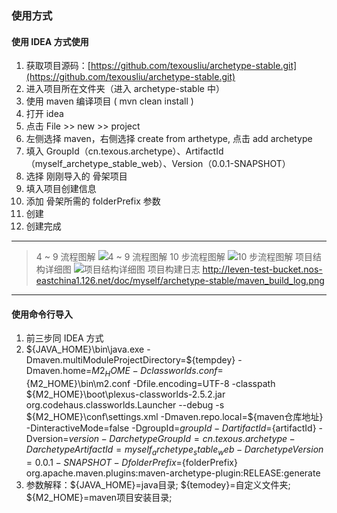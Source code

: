 ### 使用方式 ###
#### 使用 IDEA 方式使用 ####
1. 获取项目源码：[https://github.com/texousliu/archetype-stable.git](https://github.com/texousliu/archetype-stable.git)
2. 进入项目所在文件夹（进入 archetype-stable 中）
3. 使用 maven 编译项目 ( mvn clean install )
4. 打开 idea 
5. 点击 File >> new >> project
6. 左侧选择 maven，右侧选择 create from arthetype, 点击 add archetype
7. 填入 GroupId（cn.texous.archetype）、ArtifactId（myself_archetype_stable_web）、Version（0.0.1-SNAPSHOT）
8. 选择 刚刚导入的 骨架项目
9. 填入项目创建信息
10. 添加 骨架所需的 folderPrefix 参数
11. 创建
12. 创建完成

-----------
>4 ~ 9 流程图解
![4 ~ 9 流程图解](http://leven-test-bucket.nos-eastchina1.126.net/doc/myself/archetype-stable/import_used_archetype.png)
>10 步流程图解
![10 步流程图解](http://leven-test-bucket.nos-eastchina1.126.net/doc/myself/archetype-stable/definition_property.png)
>项目结构详细图
![项目结构详细图](http://leven-test-bucket.nos-eastchina1.126.net/doc/myself/archetype-stable/archetype_structure.png)
>项目构建日志
http://leven-test-bucket.nos-eastchina1.126.net/doc/myself/archetype-stable/maven_build_log.png

----------
#### 使用命令行导入 ####
1. 前三步同 IDEA 方式
2. ${JAVA_HOME}\bin\java.exe -Dmaven.multiModuleProjectDirectory=${tempdey} -Dmaven.home=${M2_HOME} -Dclassworlds.conf=${M2_HOME}\bin\m2.conf -Dfile.encoding=UTF-8 -classpath ${M2_HOME}\boot\plexus-classworlds-2.5.2.jar org.codehaus.classworlds.Launcher --debug -s ${M2_HOME}\conf\settings.xml -Dmaven.repo.local=${maven仓库地址} -DinteractiveMode=false -DgroupId=${groupId} -DartifactId=${artifactId} -Dversion=${version} -DarchetypeGroupId=cn.texous.archetype -DarchetypeArtifactId=myself_archetype_stable_web -DarchetypeVersion=0.0.1-SNAPSHOT -DfolderPrefix=${folderPrefix} org.apache.maven.plugins:maven-archetype-plugin:RELEASE:generate
3. 参数解释：${JAVA_HOME}=java目录; ${temodey}=自定义文件夹; ${M2_HOME}=maven项目安装目录; 


